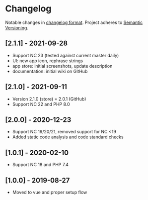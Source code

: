 # Changelog
Notable changes in [changelog format](https://keepachangelog.com/en/1.0.0/). Project adheres to [Semantic Versioning](https://semver.org/spec/v2.0.0.html).

## [2.1.1] - 2021-09-28
- Support NC 23 (tested against current master daily)
- UI: new app icon, rephrase strings
- app store: initial screenshots, update description
- documentation: initial wiki on GitHub

## [2.1.0] - 2021-09-11
- Version 2.1.0 (store) = 2.0.1 (GitHub)
- Support NC 22 and PHP 8.0

## [2.0.0] - 2020-12-23
- Support NC 19/20/21, removed support for NC <19
- Added static code analysis and code standard checks

## [1.0.1] - 2020-02-10
- Support NC 18 and PHP 7.4

## [1.0.0] - 2019-08-27
- Moved to vue and proper setup flow

